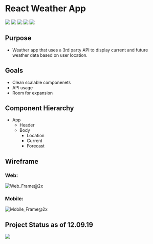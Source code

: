 # React Weather App

![](http://bestanimations.com/Site/Construction/under-construction-gif-6.gif)
![](http://bestanimations.com/Site/Construction/under-construction-gif-6.gif)
![](http://bestanimations.com/Site/Construction/under-construction-gif-6.gif)
![](http://bestanimations.com/Site/Construction/under-construction-gif-6.gif)
![](http://bestanimations.com/Site/Construction/under-construction-gif-6.gif)

## Purpose
- Weather app that uses a 3rd party API to display current and future weather data based on user location.

## Goals
- Clean scalable componenets
- API usage
- Room for expansion 


## Component Hierarchy
- App
  - Header
  - Body
    - Location
    - Current
    - Forecast

## Wireframe
### Web:

![Web_Frame@2x](https://user-images.githubusercontent.com/45345315/57752356-e7682b80-76b6-11e9-97e7-e809d108e5cc.png)


### Mobile:

![Mobile_Frame@2x](https://user-images.githubusercontent.com/45345315/57752418-1aaaba80-76b7-11e9-8c91-10666129ff06.png)


## Project Status as of 12.09.19
![](https://imgflip.com/gif/3iybib)
